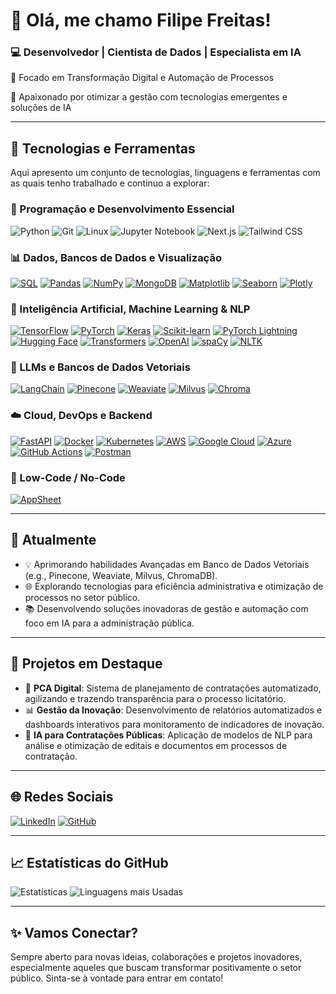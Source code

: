 # 👋 Olá, me chamo Filipe Freitas!

### 💻 Desenvolvedor | Cientista de Dados | Especialista em IA

🚀 Focado em Transformação Digital e Automação de Processos

🌟 Apaixonado por otimizar a gestão com tecnologias emergentes e soluções de IA

---

## 🚀 Tecnologias e Ferramentas

Aqui apresento um conjunto de tecnologias, linguagens e ferramentas com as quais tenho trabalhado e continuo a explorar:

### 🐍 Programação e Desenvolvimento Essencial

![Python](https://img.shields.io/badge/Python-3776AB?style=for-the-badge\&logo=python\&logoColor=white)
![Git](https://img.shields.io/badge/Git-F05032?style=for-the-badge\&logo=git\&logoColor=white)
![Linux](https://img.shields.io/badge/Linux-FCC624?style=for-the-badge\&logo=linux\&logoColor=black)
![Jupyter Notebook](https://img.shields.io/badge/Jupyter-F37626?style=for-the-badge\&logo=jupyter\&logoColor=white)
![Next.js](https://img.shields.io/badge/Next.js-000000?style=for-the-badge\&logo=next.js\&logoColor=white)
![Tailwind CSS](https://img.shields.io/badge/Tailwind_CSS-38B2AC?style=for-the-badge\&logo=tailwind-css\&logoColor=white)

### 📊 Dados, Bancos de Dados e Visualização
<a href="https://www.postgresql.org/" target="_blank"><img src="https://img.shields.io/badge/SQL-336791?style=for-the-badge&logo=postgresql&logoColor=white" alt="SQL"></a>
<a href="https://pandas.pydata.org/" target="_blank"><img src="https://img.shields.io/badge/Pandas-150458?style=for-the-badge&logo=pandas&logoColor=white" alt="Pandas"></a>
<a href="https://numpy.org/" target="_blank"><img src="https://img.shields.io/badge/NumPy-013243?style=for-the-badge&logo=numpy&logoColor=white" alt="NumPy"></a>
<a href="https://www.mongodb.com/" target="_blank"><img src="https://img.shields.io/badge/MongoDB-47A248?style=for-the-badge&logo=mongodb&logoColor=white" alt="MongoDB"></a>
<a href="https://matplotlib.org/" target="_blank"><img src="https://img.shields.io/badge/Matplotlib-11557C?style=for-the-badge&logo=matplotlib&logoColor=white" alt="Matplotlib"></a>
<a href="https://seaborn.pydata.org/" target="_blank"><img src="https://img.shields.io/badge/Seaborn-3776AB?style=for-the-badge&logo=seaborn&logoColor=white" alt="Seaborn"></a>
<a href="https://plotly.com/" target="_blank"><img src="https://img.shields.io/badge/Plotly-3F4F75?style=for-the-badge&logo=plotly&logoColor=white" alt="Plotly"></a>

### 🧠 Inteligência Artificial, Machine Learning & NLP
<a href="https://www.tensorflow.org/" target="_blank"><img src="https://img.shields.io/badge/TensorFlow-FF6F00?style=for-the-badge&logo=tensorflow&logoColor=white" alt="TensorFlow"></a>
<a href="https://pytorch.org/" target="_blank"><img src="https://img.shields.io/badge/PyTorch-EE4C2C?style=for-the-badge&logo=pytorch&logoColor=white" alt="PyTorch"></a>
<a href="https://keras.io/" target="_blank"><img src="https://img.shields.io/badge/Keras-D00000?style=for-the-badge&logo=keras&logoColor=white" alt="Keras"></a>
<a href="https://scikit-learn.org/" target="_blank"><img src="https://img.shields.io/badge/Scikit_Learn-F7931E?style=for-the-badge&logo=scikit-learn&logoColor=white" alt="Scikit-learn"></a>
<a href="https://www.pytorchlightning.ai/" target="_blank"><img src="https://img.shields.io/badge/PyTorch_Lightning-792EE5?style=for-the-badge&logo=pytorchlightning&logoColor=white" alt="PyTorch Lightning"></a>
<a href="https://huggingface.co/" target="_blank"><img src="https://img.shields.io/badge/Hugging%20Face-FCC624?style=for-the-badge&logo=huggingface&logoColor=black" alt="Hugging Face"></a>
<a href="https://huggingface.co/docs/transformers" target="_blank"><img src="https://img.shields.io/badge/Transformers-FF6F00?style=for-the-badge&logo=huggingface&logoColor=white" alt="Transformers"></a>
<a href="https://openai.com/" target="_blank"><img src="https://img.shields.io/badge/OpenAI-412991?style=for-the-badge&logo=openai&logoColor=white" alt="OpenAI"></a>
<a href="https://spacy.io/" target="_blank"><img src="https://img.shields.io/badge/spaCy-09A3D5?style=for-the-badge&logo=spacy&logoColor=white" alt="spaCy"></a>
<a href="https://www.nltk.org/" target="_blank"><img src="https://img.shields.io/badge/NLTK-3776AB?style=for-the-badge&logo=python&logoColor=white" alt="NLTK"></a>

### 💬 LLMs e Bancos de Dados Vetoriais
<a href="https://www.langchain.com/" target="_blank"><img src="https://img.shields.io/badge/LangChain-3498DB?style=for-the-badge&logo=langchain&logoColor=white" alt="LangChain"></a>
<a href="https://www.pinecone.io/" target="_blank"><img src="https://img.shields.io/badge/Pinecone-0077FF?style=for-the-badge&logo=pinecone&logoColor=white" alt="Pinecone"></a>
<a href="https://weaviate.io/" target="_blank"><img src="https://img.shields.io/badge/Weaviate-00A98F?style=for-the-badge&logo=weaviate&logoColor=white" alt="Weaviate"></a>
<a href="https://milvus.io/" target="_blank"><img src="https://img.shields.io/badge/Milvus-00B8FF?style=for-the-badge&logo=milvus&logoColor=white" alt="Milvus"></a>
<a href="https://www.trychroma.com/" target="_blank"><img src="https://img.shields.io/badge/Chroma-5F2EEA?style=for-the-badge&logo=chroma&logoColor=white" alt="Chroma"></a>
### ☁️ Cloud, DevOps e Backend
<a href="https://fastapi.tiangolo.com/" target="_blank"><img src="https://img.shields.io/badge/FastAPI-009688?style=for-the-badge&logo=fastapi&logoColor=white" alt="FastAPI"></a>
<a href="https://www.docker.com/" target="_blank"><img src="https://img.shields.io/badge/Docker-2496ED?style=for-the-badge&logo=docker&logoColor=white" alt="Docker"></a>
<a href="https://kubernetes.io/" target="_blank"><img src="https://img.shields.io/badge/Kubernetes-326CE5?style=for-the-badge&logo=kubernetes&logoColor=white" alt="Kubernetes"></a>
<a href="https://aws.amazon.com/" target="_blank"><img src="https://img.shields.io/badge/AWS-232F3E?style=for-the-badge&logo=amazon-aws&logoColor=white" alt="AWS"></a>
<a href="https://cloud.google.com/" target="_blank"><img src="https://img.shields.io/badge/Google_Cloud-4285F4?style=for-the-badge&logo=google-cloud&logoColor=white" alt="Google Cloud"></a>
<a href="https://azure.microsoft.com/" target="_blank"><img src="https://img.shields.io/badge/Azure-0078D4?style=for-the-badge&logo=microsoft-azure&logoColor=white" alt="Azure"></a>
<a href="https://github.com/features/actions" target="_blank"><img src="https://img.shields.io/badge/GitHub_Actions-2088FF?style=for-the-badge&logo=github-actions&logoColor=white" alt="GitHub Actions"></a>
<a href="https://www.postman.com/" target="_blank"><img src="https://img.shields.io/badge/Postman-FF6C37?style=for-the-badge&logo=postman&logoColor=white" alt="Postman"></a>

### 📱 Low-Code / No-Code
<a href="https://www.appsheet.com/" target="_blank"><img src="https://img.shields.io/badge/AppSheet-0F9D58?style=for-the-badge&logo=google&logoColor=white" alt="AppSheet"></a>

---

## 🌱 Atualmente

- 💡 Aprimorando habilidades Avançadas em Banco de Dados Vetoriais (e.g., Pinecone, Weaviate, Milvus, ChromaDB).
- 🌐 Explorando tecnologias para eficiência administrativa e otimização de processos no setor público.
- 📚 Desenvolvendo soluções inovadoras de gestão e automação com foco em IA para a administração pública.

---

## 💼 Projetos em Destaque

- 📝 **PCA Digital**: Sistema de planejamento de contratações automatizado, agilizando e trazendo transparência para o processo licitatório.
- 📊 **Gestão da Inovação**: Desenvolvimento de relatórios automatizados e dashboards interativos para monitoramento de indicadores de inovação.
- 🤖 **IA para Contratações Públicas**: Aplicação de modelos de NLP para análise e otimização de editais e documentos em processos de contratação.

---

## 🌐 Redes Sociais

[![LinkedIn](https://img.shields.io/badge/LinkedIn-0077B5?style=for-the-badge&logo=linkedin&logoColor=white)](https://www.linkedin.com/in/filipe-rodrigo-freitas-da-silva-859440176/)
[![GitHub](https://img.shields.io/badge/GitHub-181717?style=for-the-badge&logo=github&logoColor=white)](https://github.com/Luferath/)

---

## 📈 Estatísticas do GitHub

![Estatísticas](https://github-readme-stats.vercel.app/api?username=luferath&show_icons=true&theme=dark&hide_border=true&rank_icon=github)
![Linguagens mais Usadas](https://github-readme-stats.vercel.app/api/top-langs/?username=luferath&layout=compact&theme=dark&hide_border=true)

---

## ✨ Vamos Conectar?

Sempre aberto para novas ideias, colaborações e projetos inovadores, especialmente aqueles que buscam transformar positivamente o setor público. Sinta-se à vontade para entrar em contato!
